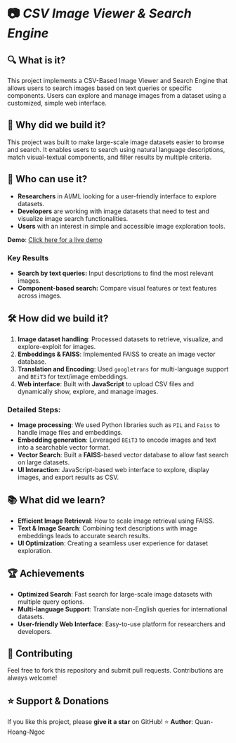 # 📷 ***CSV Image Viewer & Search Engine***

## 🔍 What is it?
This project implements a CSV-Based Image Viewer and Search Engine that allows users to search images based on text queries or specific components. Users can explore and manage images from a dataset using a customized, simple web interface.

## 🤔 Why did we build it?
This project was built to make large-scale image datasets easier to browse and search. It enables users to search using natural language descriptions, match visual-textual components, and filter results by multiple criteria.

## 👥 Who can use it?
- **Researchers** in AI/ML looking for a user-friendly interface to explore datasets.
- **Developers** are working with image datasets that need to test and visualize image search functionalities.
- **Users** with an interest in simple and accessible image exploration tools.

**Demo**: [Click here for a live demo](#)

### Key Results
- **Search by text queries:** Input descriptions to find the most relevant images.
- **Component-based search:** Compare visual features or text features across images.
  
## 🛠️ How did we build it?
1. **Image dataset handling**: Processed datasets to retrieve, visualize, and explore-exploit for images.
2. **Embeddings & FAISS**: Implemented FAISS to create an image vector database.
3. **Translation and Encoding**: Used `googletrans` for multi-language support and `BEiT3` for text/image embeddings.
4. **Web interface**: Built with **JavaScript** to upload CSV files and dynamically show, explore, and manage images.

### Detailed Steps:
- **Image processing**: We used Python libraries such as `PIL` and `Faiss` to handle image files and embeddings.
- **Embedding generation**: Leveraged `BEiT3` to encode images and text into a searchable vector format.
- **Vector Search**: Built a **FAISS**-based vector database to allow fast search on large datasets.
- **UI Interaction**: JavaScript-based web interface to explore, display images, and export results as CSV.

## 📚 What did we learn?
- **Efficient Image Retrieval**: How to scale image retrieval using FAISS.
- **Text & Image Search**: Combining text descriptions with image embeddings leads to accurate search results.
- **UI Optimization**: Creating a seamless user experience for dataset exploration.

## 🏆 Achievements
- **Optimized Search**: Fast search for large-scale image datasets with multiple query options.
- **Multi-language Support**: Translate non-English queries for international datasets.
- **User-friendly Web Interface**: Easy-to-use platform for researchers and developers.

## 🤝 Contributing
Feel free to fork this repository and submit pull requests. Contributions are always welcome!

## ⭐ Support & Donations
If you like this project, please **give it a star** on GitHub! ⭐
**Author**: Quan-Hoang-Ngoc  
